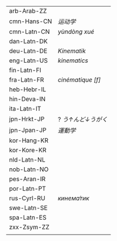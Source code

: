 | | |
|-|-|
| arb-Arab-ZZ |  |
| cmn-Hans-CN | _运动学_ |
| cmn-Latn-CN | _yùndòng xué_ |
| dan-Latn-DK |  |
| deu-Latn-DE | _Kinematik_ |
| eng-Latn-US | _kinematics_ |
| fin-Latn-FI |  |
| fra-Latn-FR | _cinématique [f]_ |
| heb-Hebr-IL |  |
| hin-Deva-IN |  |
| ita-Latn-IT |  |
| jpn-Hrkt-JP | ? _う↑んど↓うがく_ |
| jpn-Jpan-JP | _運動学_ |
| kor-Hang-KR |  |
| kor-Kore-KR |  |
| nld-Latn-NL |  |
| nob-Latn-NO |  |
| pes-Aran-IR |  |
| por-Latn-PT |  |
| rus-Cyrl-RU | _кинема́тик_ |
| swe-Latn-SE |  |
| spa-Latn-ES |  |
| zxx-Zsym-ZZ |  |
|  |  |
